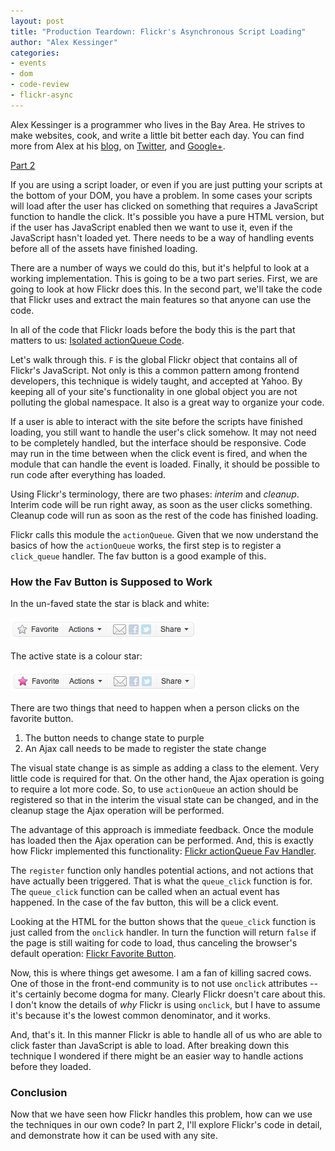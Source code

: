 ```yaml
---
layout: post
title: "Production Teardown: Flickr's Asynchronous Script Loading"
author: "Alex Kessinger"
categories: 
- events
- dom
- code-review
- flickr-async
---
```


<div class="box">
Alex Kessinger is a programmer who lives in the Bay Area. He strives to make websites, cook, and write a little bit better each day. You can find more from Alex at his <a href="http://alexkessinger.net/">blog</a>, on <a href="http://twitter.com/voidfiles">Twitter</a>, and <a href="https://plus.google.com/108319722006237870403/posts">Google+</a>. 
</div>

[Part 2](http://dailyjs.com/2011/12/12/flickr-async-2/)

If you are using a script loader, or even if you are just putting your scripts at the bottom of your DOM, you have a problem. In some cases your scripts will load after the user has clicked on something that requires a JavaScript function to handle the click. It's possible you have a pure HTML version, but if the user has JavaScript enabled then we want to use it, even if the JavaScript hasn't loaded yet. There needs to be a way of handling events before all of the assets have finished loading.

There are a number of ways we could do this, but it's helpful to look at a working implementation. This is going to be a two part series. First, we are going to look at how Flickr does this. In the second part, we'll take the code that Flickr uses and extract the main features so that anyone can use the code.

In all of the code that Flickr loads before the body this is the part that matters to us: [Isolated actionQueue Code](https://gist.github.com/1394593).

Let's walk through this. `F` is the global Flickr object that contains all of Flickr's JavaScript. Not only is this a common pattern among frontend developers, this technique is widely taught, and accepted at Yahoo. By keeping all of your site's functionality in one global object you are not polluting the global namespace. It also is a great way to organize your code.

If a user is able to interact with the site before the scripts have finished loading, you still want to handle the user's click somehow. It may not need to be completely handled, but the interface should be responsive. Code may run in the time between when the click event is fired, and when the module that can handle the event is loaded. Finally, it should be possible to run code after everything has loaded.

Using Flickr's terminology, there are two phases: _interim_ and _cleanup_. Interim code will be run right away, as soon as the user clicks something. Cleanup code will run as soon as the rest of the code has finished loading.

Flickr calls this module the `actionQueue`. Given that we now understand the basics of how the `actionQueue` works, the first step is to register a `click_queue` handler. The fav button is a good example of this.

### How the Fav Button is Supposed to Work

In the un-faved state the star is black and white:

![Flickr Favourite Button](/images/posts/x1jg.png)

The active state is a colour star:

![Flickr Active Favourite Button](/images/posts/_8wh.png)

There are two things that need to happen when a person clicks on the favorite button.

1. The button needs to change state to purple
2. An Ajax call needs to be made to register the state change

The visual state change is as simple as adding a class to the element. Very little code is required for that. On the other hand, the Ajax operation is going to require a lot more code. So, to use `actionQueue` an action should be registered so that in the interim the visual state can be changed, and in the cleanup stage the Ajax operation will be performed.

The advantage of this approach is immediate feedback. Once the module has loaded then the Ajax operation can be performed.  And, this is exactly how Flickr implemented this functionality: [Flickr actionQueue Fav Handler](https://gist.github.com/1394631).

The `register` function only handles potential actions, and not actions that have actually been triggered. That is what the `queue_click` function is for.  The `queue_click` function can be called when an actual event has happened. In the case of the fav button, this will be a click event.

Looking at the HTML for the button shows that the `queue_click` function is just called from the `onclick` handler. In turn the function will return `false` if the page is still waiting for code to load, thus canceling the browser's default operation: [Flickr Favorite Button](https://gist.github.com/1394649).

Now, this is where things get awesome. I am a fan of killing sacred cows. One of those in the front-end community is to not use `onclick` attributes -- it's certainly become dogma for many. Clearly Flickr doesn't care about this. I don't know the details of _why_ Flickr is using `onclick`, but I have to assume it's because it's the lowest common denominator, and it works.

And, that's it. In this manner Flickr is able to handle all of us who are able to click faster than JavaScript is able to load. After breaking down this technique I wondered if there might be an easier way to handle actions before they loaded.

### Conclusion

Now that we have seen how Flickr handles this problem, how can we use the techniques in our own code? In part 2, I'll explore Flickr's code in detail, and demonstrate how it can be used with any site.

